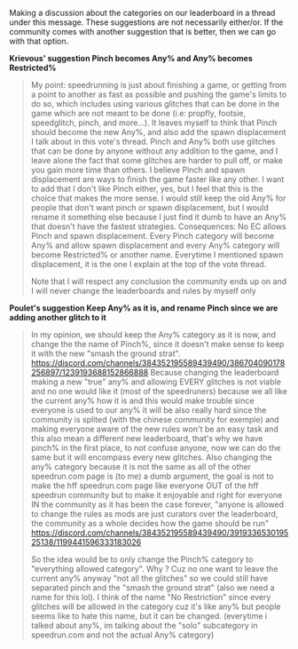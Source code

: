 Making a discussion about the categories on our leaderboard in a thread under this message. 
These suggestions are not necessarily either/or. If the community comes with another suggestion that is better, 
then we can go with that option.

**Krievous' suggestion
Pinch becomes Any% and Any% becomes Restricted%**

> My point: speedrunning is just about finishing a game, or getting from a point to another as fast as possible and pushing the game's limits to do so, which includes using various glitches that can be done in the game which are not meant to be done (i.e: propfly, footsie, speedglitch, pinch, and more...). It leaves myself to think that Pinch should become the new Any%, and also add the spawn displacement I talk about in this vote's thread. Pinch and Any% both use glitches that can be done by anyone without any addition to the game, and I leave alone the fact that some glitches are harder to pull off, or make you gain more time than others. I believe Pinch and spawn displacement are ways to finish the game faster like any other. I want to add that I don't like Pinch either, yes, but I feel that this is the choice that makes the more sense. I would still keep the old Any% for people that don't want pinch or spawn displacement, but I would rename it something else because I just find it dumb to have an Any% that doesn't have the fastest strategies. Consequences: No EC allows Pinch and spawn displacement. Every Pinch category will become Any% and allow spawn displacement and every Any% category will become Restricted% or another name. Everytime I mentioned spawn displacement, it is the one I explain at the top of the vote thread.
> 
> Note that I will respect any conclusion the community ends up on and I will never change the leaderboards and rules by myself only

**Poulet's suggestion
Keep Any% as it is, and rename Pinch since we are adding another glitch to it**

> In my opinion, we should keep the Any% category as it is now, and change the the name of Pinch%, since it doesn't make sense to keep it with the new "smash the ground strat". https://discord.com/channels/384352195589439490/386704090178256897/1239193688152866888
> Because changing the leaderboard making a new "true" any% and allowing EVERY glitches is not viable and no one would like it (most of the speedruners) because we all like the current any% how it is and this would make trouble since everyone is used to our any% it will be also really hard since the community is splited (with the chinese community for exemple) and making everyone aware of the new rules won't be an easy task and this also mean a different new leaderboard, that's why we have pinch% in the first place, to not confuse anyone, now we can do the same but it will encompass every new glitches. Also changing the any% category because it is not the same as all of the other speedrun.com page is (to me) a dumb argument, the goal is not to make the hff speedrun.com page like everyone OUT of the hff speedrun community but to make it enjoyable and right for everyone IN the community as it has been the case forever, "anyone is allowed to change the rules as mods are just curators over the leaderboard, the community as a whole decides how the game should be run" ⁠https://discord.com/channels/384352195589439490/391933653019525138/1199441596333183026
> 
> So the idea would be to only change the Pinch% category to "everything allowed category". Why ? Cuz no one want to leave the current any% anyway "not all the glitches" so we could still have separated pinch and the "smash the ground strat" (also we need a name for this lol). I think of the name "No Restriction" since every glitches will be allowed in the category cuz it's like any% but people seems like to hate this name, but it can be changed.
> (everytime i talked about any%, im talking about the "solo" subcategory in speedrun.com and not the actual Any% category)
